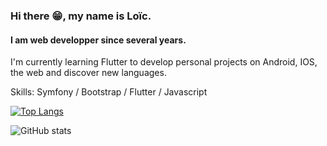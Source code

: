 ### Hi there 😁, my name is Loïc.
#### I am web developper since several years.
I'm currently learning Flutter to develop personal projects on Android, IOS, the web and discover new languages.

Skills: Symfony / Bootstrap / Flutter / Javascript

[![Top Langs](https://github-readme-stats.vercel.app/api/top-langs/?username=LoicLab)](https://github.com/anuraghazra/github-readme-stats)

![GitHub stats](https://github-readme-stats.vercel.app/api?username=LoicLab&show_icons=true)  

